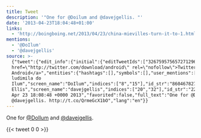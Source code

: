 ```yaml
---
title: Tweet
description: '"One for @Doilum and @davejgellis. "'
date: '2013-04-23T18:04:48+01:00'
links:
  - 'http://boingboing.net/2013/04/23/china-mievilles-turn-it-to-1.html'
mentions:
  - '@DoIlum'
  - '@davejgellis'
source: >-
  {"tweet":{"edit_info":{"initial":{"editTweetIds":["326759575657271296"],"editableUntil":"2013-04-23T19:08:48.393Z","editsRemaining":"5","isEditEligible":true}},"retweeted":false,"source":"<a
  href=\"http://twitter.com/download/android\" rel=\"nofollow\">Twitter for
  Android</a>","entities":{"hashtags":[],"symbols":[],"user_mentions":[{"name":"Ana
  ludimila do
  Ilum","screen_name":"DoIlum","indices":["8","15"],"id_str":"860467827140153344","id":"860467827140153344"},{"name":"Dave
  Ellis","screen_name":"davejgellis","indices":["20","32"],"id_str":"22925522","id":"22925522"}],"urls":[{"url":"http://t.co/QrmeGcX1bO","expanded_url":"http://boingboing.net/2013/04/23/china-mievilles-turn-it-to-1.html","display_url":"boingboing.net/2013/04/23/chi…","indices":["34","56"]}]},"display_text_range":["0","56"],"favorite_count":"0","id_str":"326759575657271296","truncated":false,"retweet_count":"0","id":"326759575657271296","possibly_sensitive":false,"created_at":"Tue
  Apr 23 18:08:48 +0000 2013","favorited":false,"full_text":"One for @Doilum and
  @davejgellis. http://t.co/QrmeGcX1bO","lang":"en"}}
---
```

One for [@DoIlum](https://twitter.com/@DoIlum) and [@davejgellis](https://twitter.com/@davejgellis). 
    
{{< tweet 0 0 >}}
    
